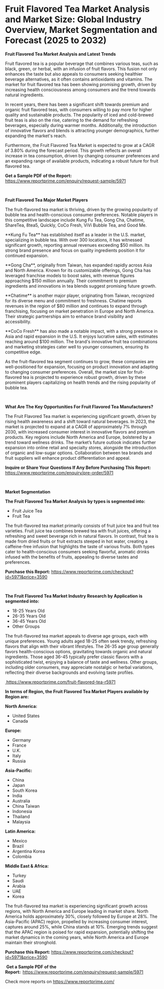 <p><h1>Fruit Flavored Tea Market Analysis and Market Size: Global Industry Overview, Market Segmentation and Forecast (2025 to 2032)</h1></p><p><strong>Fruit Flavored Tea Market Analysis and Latest Trends</strong></p>
<p><p>Fruit flavored tea is a popular beverage that combines various teas, such as black, green, or herbal, with an infusion of fruit flavors. This fusion not only enhances the taste but also appeals to consumers seeking healthier beverage alternatives, as it often contains antioxidants and vitamins. The market for fruit flavored tea has been showing promising growth, driven by increasing health consciousness among consumers and the trend towards natural ingredients.</p><p>In recent years, there has been a significant shift towards premium and organic fruit flavored teas, with consumers willing to pay more for higher quality and sustainable products. The popularity of iced and cold-brewed fruit teas is also on the rise, catering to the demand for refreshing beverages, especially during warmer months. Additionally, the introduction of innovative flavors and blends is attracting younger demographics, further expanding the market's reach.</p><p>Furthermore, the Fruit Flavored Tea Market is expected to grow at a CAGR of 3.80% during the forecast period. This growth reflects an overall increase in tea consumption, driven by changing consumer preferences and an expanding range of available products, indicating a robust future for fruit flavored tea.</p></p>
<p><strong>Get a Sample PDF of the Report:&nbsp;</strong> <a href="https://www.reportprime.com/enquiry/request-sample/5971?utm_campaign=2768&utm_medium=2&utm_source=Github&utm_content=ia&utm_term=19032025&utm_id=fruit-flavored-tea">https://www.reportprime.com/enquiry/request-sample/5971</a></p>
<p>&nbsp;</p>
<p><strong>Fruit Flavored Tea Major Market Players</strong></p>
<p><p>The fruit-flavored tea market is thriving, driven by the growing popularity of bubble tea and health-conscious consumer preferences. Notable players in this competitive landscape include Kung Fu Tea, Gong Cha, Chatime, ShareTea, 8tea5, Quickly, CoCo Fresh, ViVi Bubble Tea, and Good Me. </p><p>**Kung Fu Tea** has established itself as a leader in the U.S. market, specializing in bubble tea. With over 300 locations, it has witnessed significant growth, reporting annual revenues exceeding $50 million. Its strong brand presence and focus on quality ingredients position it for continued expansion.</p><p>**Gong Cha**, originally from Taiwan, has expanded rapidly across Asia and North America. Known for its customizable offerings, Gong Cha has leveraged franchise models to boost sales, with revenue figures approaching $150 million annually. Their commitment to premium ingredients and innovations in tea blends suggest promising future growth.</p><p>**Chatime** is another major player, originating from Taiwan, recognized for its diverse menu and commitment to freshness. Chatime reports revenues in the region of $80 million and continues to expand through franchising, focusing on market penetration in Europe and North America. Their strategic partnerships aim to enhance brand visibility and accessibility.</p><p>**CoCo Fresh** has also made a notable impact, with a strong presence in Asia and rapid expansion in the U.S. It enjoys lucrative sales, with estimates reaching around $100 million. The brand's innovative fruit tea combinations and marketing strategies cater well to younger consumers, ensuring its competitive edge.</p><p>As the fruit-flavored tea segment continues to grow, these companies are well-positioned for expansion, focusing on product innovation and adapting to changing consumer preferences. Overall, the market size for fruit-flavored tea is projected to experience robust growth, driven by these prominent players capitalizing on health trends and the rising popularity of bubble tea.</p></p>
<p>&nbsp;</p>
<p><strong>What Are The Key Opportunities For Fruit Flavored Tea Manufacturers?</strong></p>
<p><p>The Fruit Flavored Tea market is experiencing significant growth, driven by rising health awareness and a shift toward natural beverages. In 2023, the market is projected to expand at a CAGR of approximately 7% through 2030, with increased consumer interest in innovative flavors and premium products. Key regions include North America and Europe, bolstered by a trend toward wellness drinks. The market’s future outlook indicates further expansion into online retail and specialty stores, alongside the introduction of organic and low-sugar options. Collaboration between tea brands and fruit suppliers will enhance product differentiation and appeal.</p></p>
<p><strong>Inquire or Share Your Questions If Any Before Purchasing This Report:</strong> <a href="https://www.reportprime.com/enquiry/pre-order/5971?utm_campaign=2768&utm_medium=2&utm_source=Github&utm_content=ia&utm_term=19032025&utm_id=fruit-flavored-tea">https://www.reportprime.com/enquiry/pre-order/5971</a></p>
<p>&nbsp;</p>
<p><strong>Market Segmentation</strong></p>
<p><strong>The Fruit Flavored Tea Market Analysis by types is segmented into:</strong></p>
<p><ul><li>Fruit Juice Tea</li><li>Fruit Tea</li></ul></p>
<p><p>The fruit-flavored tea market primarily consists of fruit juice tea and fruit tea varieties. Fruit juice tea combines brewed tea with fruit juices, offering a refreshing and sweet beverage rich in natural flavors. In contrast, fruit tea is made from dried fruits or fruit extracts steeped in hot water, creating a caffeine-free infusion that highlights the taste of various fruits. Both types cater to health-conscious consumers seeking flavorful, aromatic drinks infused with the benefits of fruits, appealing to diverse tastes and preferences.</p></p>
<p><strong>Purchase this Report:&nbsp;</strong><a href="https://www.reportprime.com/checkout?id=5971&price=3590&utm_campaign=2768&utm_medium=2&utm_source=Github&utm_content=ia&utm_term=19032025&utm_id=fruit-flavored-tea">https://www.reportprime.com/checkout?id=5971&price=3590</a></p>
<p>&nbsp;</p>
<p><strong>The Fruit Flavored Tea Market Industry Research by Application is segmented into:</strong></p>
<p><ul><li>18-25 Years Old</li><li>26-35 Years Old</li><li>36-45 Years Old</li><li>Other Groups</li></ul></p>
<p><p>The fruit-flavored tea market appeals to diverse age groups, each with unique preferences. Young adults aged 18-25 often seek trendy, refreshing flavors that align with their vibrant lifestyles. The 26-35 age group generally favors health-conscious options, gravitating towards organic and natural ingredients. Those aged 36-45 typically prefer classic flavors with a sophisticated twist, enjoying a balance of taste and wellness. Other groups, including older consumers, may appreciate nostalgic or herbal variations, reflecting their diverse backgrounds and evolving taste profiles.</p></p>
<p><a href="https://www.reportprime.com/fruit-flavored-tea-r5971?utm_campaign=2768&utm_medium=2&utm_source=Github&utm_content=ia&utm_term=19032025&utm_id=fruit-flavored-tea">&nbsp;https://www.reportprime.com/fruit-flavored-tea-r5971</a></p>
<p><strong>In terms of Region, the Fruit Flavored Tea Market Players available by Region are:</strong></p>
<p>
    <p> <strong> North America: </strong>
        <ul>
            <li>United States</li>
            <li>Canada</li>
        </ul>
        </p> 
    <p> <strong> Europe: </strong>
        <ul>
            <li>Germany</li>
            <li>France</li>
            <li>U.K.</li>
            <li>Italy</li>
            <li>Russia</li>
        </ul>
        </p> 
    <p> <strong> Asia-Pacific: </strong>
        <ul>
            <li>China</li>
            <li>Japan</li>
            <li>South Korea</li>
            <li>India</li>
            <li>Australia</li>
            <li>China Taiwan</li>
            <li>Indonesia</li>
            <li>Thailand</li>
            <li>Malaysia</li>
        </ul>
        </p> 
    <p> <strong> Latin America: </strong>
        <ul>
            <li>Mexico</li>
            <li>Brazil</li>
            <li>Argentina Korea</li>
            <li>Colombia</li>
        </ul>
        </p> 
    <p> <strong> Middle East & Africa: </strong>
        <ul>
            <li>Turkey</li>
            <li>Saudi</li>
            <li>Arabia</li>
            <li>UAE</li>
            <li>Korea</li>
        </ul>
    </p>
    </p>
<p><p>The fruit-flavored tea market is experiencing significant growth across regions, with North America and Europe leading in market share. North America holds approximately 30%, closely followed by Europe at 28%. The Asia-Pacific (APAC) region, propelled by increasing consumer interest, captures around 25%, while China stands at 10%. Emerging trends suggest that the APAC region is poised for rapid expansion, potentially shifting the market dynamics in the coming years, while North America and Europe maintain their stronghold.</p></p>
<p><strong>Purchase this Report: </strong><a href="https://www.reportprime.com/checkout?id=5971&price=3590&utm_campaign=2768&utm_medium=2&utm_source=Github&utm_content=ia&utm_term=19032025&utm_id=fruit-flavored-tea">https://www.reportprime.com/checkout?id=5971&price=3590</a></p>
<p>&nbsp;<strong>Get a Sample PDF of the Report:&nbsp;&nbsp;</strong><a href="https://www.reportprime.com/enquiry/request-sample/5971?utm_campaign=2768&utm_medium=2&utm_source=Github&utm_content=ia&utm_term=19032025&utm_id=fruit-flavored-tea">https://www.reportprime.com/enquiry/request-sample/5971</a></p>
<p><strong></strong></p>
<p>Check more reports on <a href="https://www.reportprime.com/?utm_campaign=2768&utm_medium=2&utm_source=Github&utm_content=ia&utm_term=19032025&utm_id=fruit-flavored-tea">https://www.reportprime.com/</a></p>
